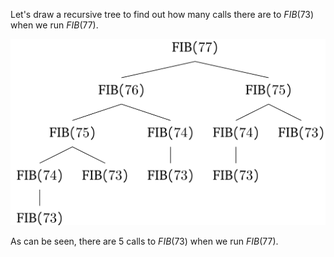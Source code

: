 Let's draw a recursive tree to find out how many calls there are to $FIB(73)$ when we run $FIB(77)$.

![alt text](image.png)

As can be seen, there are 5 calls to $FIB(73)$ when we run $FIB(77)$.
